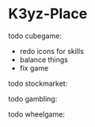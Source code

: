 # K3yz-Place


todo cubegame:

- redo icons for skills
- balance things
- fix game

todo stockmarket:

todo gambling:

todo wheelgame:
